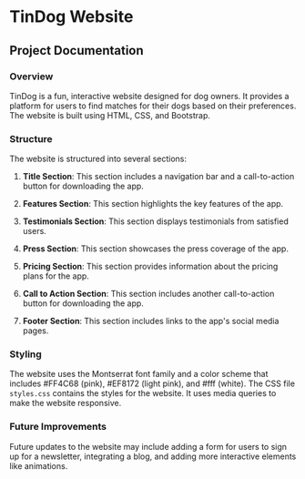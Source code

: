 # TinDog Website

## Project Documentation

### Overview

TinDog is a fun, interactive website designed for dog owners. It provides a platform for users to find matches for their dogs based on their preferences. The website is built using HTML, CSS, and Bootstrap.

### Structure

The website is structured into several sections:

1. **Title Section**: This section includes a navigation bar and a call-to-action button for downloading the app.

2. **Features Section**: This section highlights the key features of the app.

3. **Testimonials Section**: This section displays testimonials from satisfied users.

4. **Press Section**: This section showcases the press coverage of the app.

5. **Pricing Section**: This section provides information about the pricing plans for the app.

6. **Call to Action Section**: This section includes another call-to-action button for downloading the app.

7. **Footer Section**: This section includes links to the app's social media pages.

### Styling

The website uses the Montserrat font family and a color scheme that includes #FF4C68 (pink), #EF8172 (light pink), and #fff (white). The CSS file `styles.css` contains the styles for the website. It uses media queries to make the website responsive.

### Future Improvements

Future updates to the website may include adding a form for users to sign up for a newsletter, integrating a blog, and adding more interactive elements like animations.
